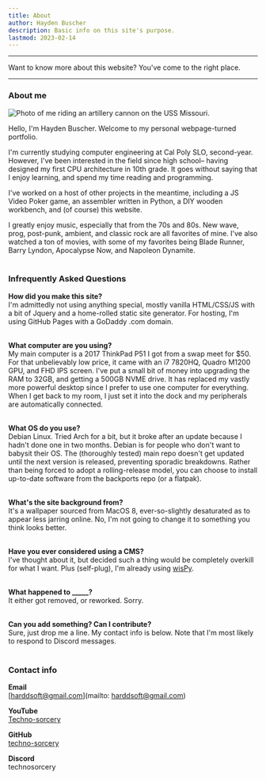 ```yaml
---
title: About
author: Hayden Buscher
description: Basic info on this site's purpose.
lastmod: 2023-02-14
---
```


<div class="border header">
<hr>
<p>Want to know more about this website? You've come to the right place.
</p>
<hr>
</div>

### About me
<p><img style="max-height:225px" src="img/me.png" alt="Photo of me riding an artillery cannon on the USS Missouri."></p>

Hello, I'm Hayden Buscher. Welcome to my personal webpage-turned portfolio.

I'm currently studying computer engineering at Cal Poly SLO, second-year. However, I've been interested in the field since high school– having designed my first CPU architecture in 10th grade. It goes without saying that I enjoy learning, and spend my time reading and programming.

I've worked on a host of other projects in the meantime, including a JS Video Poker game, an assembler written in Python, a DIY wooden workbench, and (of course) this website.

I greatly enjoy music, especially that from the 70s and 80s. New wave, prog, post-punk, ambient, and classic rock are all favorites of mine. I've also watched a ton of movies, with some of my favorites being Blade Runner, Barry Lyndon, Apocalypse Now, and Napoleon Dynamite.<br><br>

### Infrequently Asked Questions

**How did you make this site?**  
I'm admittedly not using anything special, mostly vanilla HTML/CSS/JS with a bit of Jquery and a home-rolled static site generator. For hosting, I'm using GitHub Pages with a GoDaddy .com domain.<br><br>

**What computer are you using?**  
My main computer is a 2017 ThinkPad P51 I got from a swap meet for $50. For that unbelievably low price, it came with an i7 7820HQ, Quadro M1200 GPU, and FHD IPS screen. I've put a small bit of money into upgrading the RAM to 32GB, and getting a 500GB NVME drive. It has replaced my vastly more powerful desktop since I prefer to use one computer for everything. When I get back to my room, I just set it into the dock and my peripherals are automatically connected.<br><br>

**What OS do you use?**  
Debian Linux. Tried Arch for a bit, but it broke after an update because I hadn't done one in two months. Debian is for people who don't want to babysit their OS. The (thoroughly tested) main repo doesn't get updated until the next version is released, preventing sporadic breakdowns. Rather than being forced to adopt a rolling-release model, you can choose to install up-to-date software from the backports repo (or a flatpak).<br><br>

**What's the site background from?**  
It's a wallpaper sourced from MacOS 8, ever-so-slightly desaturated as to appear less jarring online. No, I'm not going to change it to something you think looks better.<br><br>

**Have you ever considered using a CMS?**  
I've thought about it, but decided such a thing would be completely overkill for what I want. Plus (self-plug), I'm already using [wisPy](/projects/wispy.html).<br><br>

**What happened to _____?**  
It either got removed, or reworked. Sorry.<br><br>

**Can you add something? Can I contribute?**  
Sure, just drop me a line. My contact info is below. Note that I'm most likely to respond to Discord messages.<br><br>

### Contact info

**Email**<br>
[harddsoft@gmail.com](mailto: harddsoft@gmail.com)

**YouTube**<br>
[Techno-sorcery](https://www.youtube.com/channel/UC0kihtgYtJHA7ZHQloiz2jA)

**GitHub**<br>
[techno-sorcery](https://github.com/techno-sorcery)

**Discord**<br>
technosorcery
